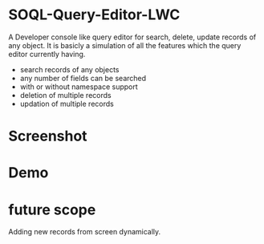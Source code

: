 # SOQL-Query-Editor-LWC

A Developer console like query editor for search, delete, update records of any object. It is basicly a simulation of all the features which the query editor currently having.

- search records of any objects
- any number of fields can be searched
- with or without namespace support
- deletion of multiple records
- updation of multiple records

# Screenshot

# Demo


# future scope

Adding new records from screen dynamically.
